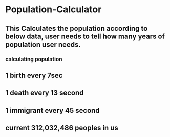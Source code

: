 # Population-Calculator

## This Calculates the population according to below data, user needs to tell how many years of population user needs.

### calculating population 
## 1 birth every 7sec
## 1 death every 13 second 
## 1 immigrant every 45 second
## current 312,032,486 peoples in us
